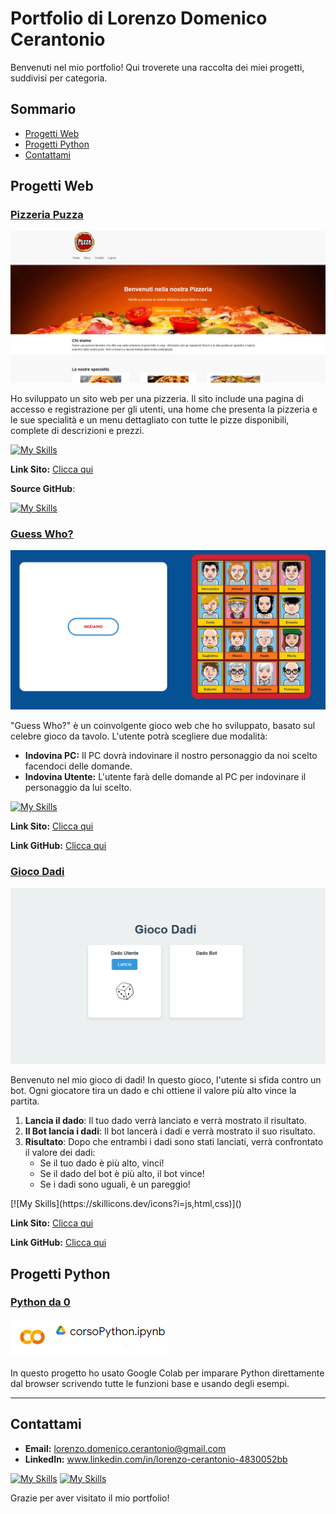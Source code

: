 # Portfolio di Lorenzo Domenico Cerantonio

Benvenuti nel mio portfolio! Qui troverete una raccolta dei miei progetti, suddivisi per categoria. <!-- Ogni progetto include una breve descrizione e un link al repository GitHub. -->

## Sommario

- [Progetti Web](#progetti-web)
- [Progetti Python](#progetti-python)
- [Contattami](#contattami)

## Progetti Web

### [Pizzeria Puzza](http://www.lorenzocerantonio5bi.altervista.org/Guzzetta/login.html)
![Screenshot del Progetto 2](/Img/yr5herhrjhdsert.PNG)

Ho sviluppato un sito web per una pizzeria. Il sito include una pagina di accesso e registrazione per gli utenti, una home che presenta la pizzeria e le sue specialità e un menu dettagliato con tutte le pizze disponibili, complete di descrizioni e prezzi.

[![My Skills](https://skillicons.dev/icons?i=js,html,css,jquery)]()

**Link Sito:** [Clicca qui](http://www.lorenzocerantonio5bi.altervista.org/Guzzetta/login.html)

**Source GitHub**:

[![My Skills](https://skillicons.dev/icons?i=github)]()

### [Guess Who?](http://www.lorenzocerantonio5bi.altervista.org/IndovinaChi/prova.html)
![Screenshot del Progetto 1](/Img/grgwewgewg.PNG)

"Guess Who?" è un coinvolgente gioco web che ho sviluppato, basato sul celebre gioco da tavolo.
L'utente potrà scegliere due modalità:
- **Indovina PC:** Il PC dovrà indovinare il nostro personaggio  da noi scelto facendoci delle domande.
- **Indovina Utente:** L'utente farà delle domande al PC per indovinare il personaggio da lui scelto.

[![My Skills](https://skillicons.dev/icons?i=js,html,css)]()

**Link Sito:** [Clicca qui](http://www.lorenzocerantonio5bi.altervista.org/IndovinaChi/prova.html)

**Link GitHub:** [Clicca qui](https://github.com/Lorix04/GiocoDadi)

### [Gioco Dadi](https://github.com/Lorix04/GiocoDadi)
![Screenshot del Progetto 1](/Img/dadi.PNG)

Benvenuto nel mio gioco di dadi! In questo gioco, l'utente si sfida contro un bot. 
Ogni giocatore tira un dado e chi ottiene il valore più alto vince la partita.

1. **Lancia il dado**: Il tuo dado verrà lanciato e verrà mostrato il risultato.
2. **Il Bot lancia i dadi**: Il bot lancerà i dadi e verrà mostrato il suo risultato.
3. **Risultato**: Dopo che entrambi i dadi sono stati lanciati, verrà confrontato il valore dei dadi:
   - Se il tuo dado è più alto, vinci!
   - Se il dado del bot è più alto, il bot vince!
   - Se i dadi sono uguali, è un pareggio!

<div allign=center>
   [![My Skills](https://skillicons.dev/icons?i=js,html,css)]()
</div>


**Link Sito:** [Clicca qui](http://www.lorenzocerantonio5bi.altervista.org/dadi/index.html)

**Link GitHub:** [Clicca qui](https://github.com/Lorix04/GiocoDadi)

## Progetti Python

### [Python da 0](https://colab.research.google.com/drive/1YusyKj-pGpYsNQGc88sLvBo3hFjnGrLO?usp=sharing)
![Screenshot del Progetto 3](Img/gwrrgwweg.PNG)

In questo progetto ho usato Google Colab per imparare Python direttamente dal browser scrivendo tutte le funzioni base e usando degli esempi.
<!--
### [Nome del Progetto 4](https://github.com/tuo-username/nome-del-progetto-4)
![Screenshot del Progetto 4](link-al-tuo-screenshot.jpg)
Descrizione breve del progetto 4. Spiega cosa fa il progetto, i dataset utilizzati, le tecniche di analisi e qualsiasi altra informazione rilevante.

## Progetti di Automazione

### [Nome del Progetto 5](https://github.com/tuo-username/nome-del-progetto-5)
![Screenshot del Progetto 5](link-al-tuo-screenshot.jpg)
Descrizione breve del progetto 5. Spiega cosa fa il progetto, gli strumenti di automazione utilizzati e qualsiasi altra informazione rilevante.

### [Nome del Progetto 6](https://github.com/tuo-username/nome-del-progetto-6)
![Screenshot del Progetto 6](link-al-tuo-screenshot.jpg)
Descrizione breve del progetto 6. Spiega cosa fa il progetto, gli strumenti di automazione utilizzati e qualsiasi altra informazione rilevante.

## Altro

### [Nome del Progetto 7](https://github.com/tuo-username/nome-del-progetto-7)
![Screenshot del Progetto 7](link-al-tuo-screenshot.jpg)
Descrizione breve del progetto 7. Spiega cosa fa il progetto e qualsiasi altra informazione rilevante.

### [Nome del Progetto 8](https://github.com/tuo-username/nome-del-progetto-8)
![Screenshot del Progetto 8](link-al-tuo-screenshot.jpg)
Descrizione breve del progetto 8. Spiega cosa fa il progetto e qualsiasi altra informazione rilevante.
-->
---

## Contattami

- **Email:** lorenzo.domenico.cerantonio@gmail.com
- **LinkedIn:** www.linkedin.com/in/lorenzo-cerantonio-4830052bb
  
[![My Skills](https://skillicons.dev/icons?i=linkedin)](www.linkedin.com/in/lorenzo-cerantonio-4830052bb)   [![My Skills](https://skillicons.dev/icons?i=gmail)](https://mail.google.com/mail/?view=cm&fs=1&to=lorenzo.domenico.cerantonio@gmail.com&su=SUBJECT&body=BODY&bcc=lorenzo.domenico.cerantonio@gmail.com)
<!-- - **Sito Web:** [Il tuo sito web personale](https://tuo-sito-web.com) -->

Grazie per aver visitato il mio portfolio!


